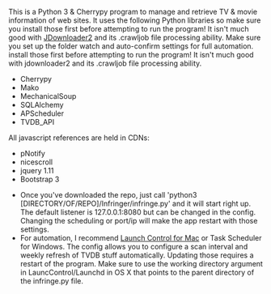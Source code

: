 This is a Python 3 & Cherrypy program to manage and retrieve TV & movie information of web sites. It uses the following Python libraries so make sure you
install those first before attempting to run the program! It isn't much good with <a href="http://board.jdownloader.org/showthread.php?t=54725">JDownloader2</a> and its .crawljob file processing ability. Make sure you set up the folder watch and auto-confirm settings for full automation.
install those first before attempting to run the program! It isn't much good with jdownloader2 and its .crawljob file processing ability.
<ul>
<li>Cherrypy</li>
<li>Mako</li>
<li>MechanicalSoup</li>
<li>SQLAlchemy</li>
<li>APScheduler</li>
<li>TVDB_API</li>
</ul>

All javascript references are held in CDNs:
<ul>
<li>pNotify</li>
<li>nicescroll</li>
<li>jquery 1.11</li>
<li>Bootstrap 3</li>
</ul>

<ul>
<li>Once you've downloaded the repo, just call 'python3 [DIRECTORY/OF/REPO]/Infringer/infringe.py' and it will start right up. The default listener is 127.0.0.1:8080 but can be changed in the config. Changing the scheduling or port/ip will make the app restart with those settings.</li>
<li>For automation, I recommend <a href="http://www.soma-zone.com/LaunchControl/">Launch Control for Mac</a> or Task Scheduler for Windows. The config allows you to configure a scan interval and weekly refresh of TVDB stuff automatically.  Updating those requires a restart of the program.  Make sure to use the working directory argument in LauncControl/Launchd in OS X that points to the parent directory of the infringe.py file.</li>
</ul>
